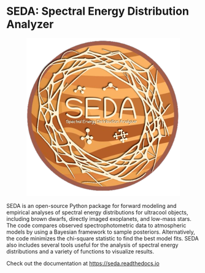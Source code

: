 SEDA: Spectral Energy Distribution Analyzer
=======================================

<p align="center">
    <img src="https://github.com/suarezgenaro/seda/blob/main/docs/SEDA_logo.png" title="SEDA logo" alt="Spitzer IRS spectra of ultracool objects" width="400">
</p>

SEDA is an open-source Python package for forward modeling and empirical analyses of spectral energy distributions for ultracool objects, including brown dwarfs, directly imaged exoplanets, and low-mass stars. The code compares observed spectrophotometric data to atmospheric models by using a Bayesian framework to sample posteriors. Alternatively, the code minimizes the chi-square statistic to find the best model fits. SEDA also includes several tools useful for the analysis of spectral energy distributions and a variety of functions to visualize results.

Check out the documentation at https://seda.readthedocs.io
